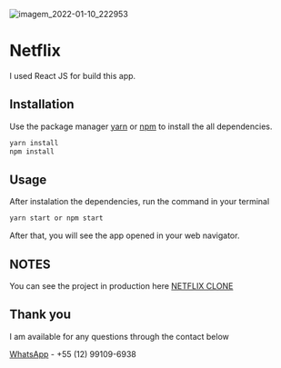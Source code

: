 ![imagem_2022-01-10_222953](https://user-images.githubusercontent.com/10777772/148865489-739f5b24-cf21-4e4f-ade8-31c9d6f18510.png)

# Netflix

I used React JS for build this app.

## Installation

Use the package manager [yarn](https://classic.yarnpkg.com/en/docs/install/#windows-stable) or [npm](https://www.npmjs.com) to install the all dependencies.

```bash
yarn install
npm install
```

## Usage
After instalation the dependencies, run the command in your terminal

```bash
yarn start or npm start
```
After that, you will see the app opened in your web navigator.

## NOTES
You can see the project in production here [NETFLIX CLONE](https://netflix-clone-eh.netlify.app)

## Thank you
I am available for any questions through the contact below

[WhatsApp](https://wa.me/05512991096938) - +55 (12) 99109-6938
